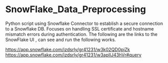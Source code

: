# SnowFlake_Data_Preprocessing
Python script using Snowflake Connector to establish a secure connection to a Snowflake DB. Focuses on handling SSL certificate and hostname mismatch errors during authentication.
The following are the links to the SnowFlake UI , can see and run the following works.

https://app.snowflake.com/izdsrly/gr41231/w3k02QD0pjZk 
https://app.snowflake.com/izdsrly/gr41231/w3apIlJ43hVr#query
